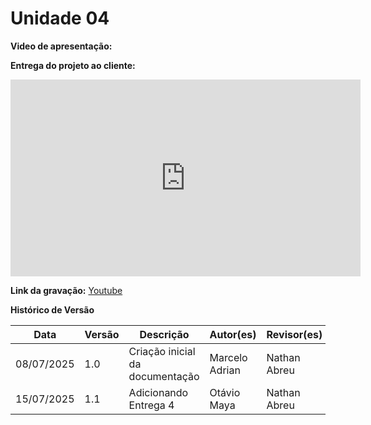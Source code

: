 # Unidade 04

**Video de apresentação:**




**Entrega do projeto ao cliente:**

<iframe width="560" height="315" src="https://www.youtube.com/embed/uwSG9le4OC0?si=JT3tinHjjQOzHEsg" title="YouTube video player" frameborder="0" allow="accelerometer; autoplay; clipboard-write; encrypted-media; gyroscope; picture-in-picture; web-share" referrerpolicy="strict-origin-when-cross-origin" allowfullscreen></iframe>

**Link da gravação:** [Youtube](https://youtu.be/uwSG9le4OC0?si=gbgsIfQTTkWVqPA7)

**Histórico de Versão**

| Data       | Versão | Descrição                       | Autor(es)      | Revisor(es)  |
| ---------- | ------ | ------------------------------- | -------------- | ------------ |
| 08/07/2025 | 1.0    | Criação inicial da documentação | Marcelo Adrian | Nathan Abreu |
| 15/07/2025 | 1.1    | Adicionando Entrega 4           | Otávio Maya    | Nathan Abreu |
